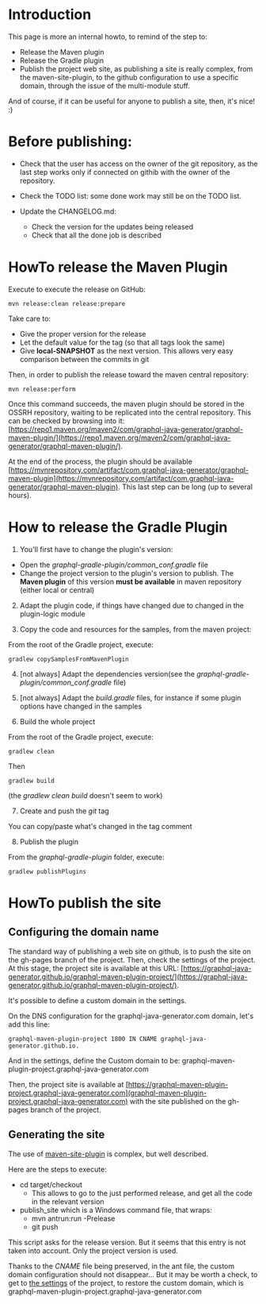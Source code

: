 # Introduction

This page is more an internal howto, to remind of the step to:
* Release the Maven plugin
* Release the Gradle plugin
* Publish the project web site, as publishing a site is really complex, from the maven-site-plugin, to the github configuration to use a specific domain, through the issue of the multi-module stuff.

And of course, if it can be useful for anyone to publish a site, then, it's nice! :)

# Before publishing:

* Check that the user has access on the owner of the git repository, as the last step works only if connected on githib with the owner of the repository.

* Check the TODO list: some done work may still be on the TODO list.

* Update the CHANGELOG.md:
    * Check the version for the updates being released
    * Check that all the done job is described 


# HowTo release the Maven Plugin

Execute to execute the release on GitHub:

```
mvn release:clean release:prepare
```

Take care to:
* Give the proper version for the release
* Let the default value for the tag (so that all tags look the same)
* Give __local-SNAPSHOT__ as the next version. This allows very easy comparison between the commits in git

Then, in order to publish the release toward the maven central repository:

```
mvn release:perform
```

Once this command succeeds, the maven plugin should be stored in the OSSRH repository, waiting to be replicated into the central repository. This can be checked by browsing into it: [https://repo1.maven.org/maven2/com/graphql-java-generator/graphql-maven-plugin/](https://repo1.maven.org/maven2/com/graphql-java-generator/graphql-maven-plugin/).

At the end of the process, the plugin should be available [https://mvnrepository.com/artifact/com.graphql-java-generator/graphql-maven-plugin](https://mvnrepository.com/artifact/com.graphql-java-generator/graphql-maven-plugin). This last step can be long (up to several hours).

# How to release the Gradle Plugin

1) You'll first have to change the plugin's version:
* Open the _graphql-gradle-plugin/common_conf.gradle_ file
* Change the project version to the plugin's version to publish. The __Maven plugin__ of this version __must be available__ in maven repository (either local or central)

2) Adapt the plugin code, if things have changed due to changed in the plugin-logic module

3) Copy the code and resources for the samples, from the maven project:

From the root of the Gradle project, execute:

```
gradlew copySamplesFromMavenPlugin
```

4) [not always] Adapt the dependencies version(see the _graphql-gradle-plugin/common_conf.gradle_ file)

5) [not always] Adapt the _build.gradle_ files, for instance if some plugin options have changed in the samples

6) Build the whole project 

From the root of the Gradle project, execute:

```
gradlew clean
```

Then

```
gradlew build
```

(the _gradlew clean build_ doesn't seem to work)

7) Create and push the _git_ tag

You can copy/paste what's changed in the tag comment

8) Publish the plugin

From the _graphql-gradle-plugin_ folder, execute:

```
gradlew publishPlugins
```


# HowTo publish the site


## Configuring the domain name

The standard way of publishing a web site on github, is to push the site on the gh-pages branch of the project. Then, check the settings of the project. At this stage, the project site is available at this URL: [https://graphql-java-generator.github.io/graphql-maven-plugin-project/](https://graphql-java-generator.github.io/graphql-maven-plugin-project/).
 
It's possible to define a custom domain in the settings.

On the DNS configuration for the graphql-java-generator.com domain, let's add this line:

```
graphql-maven-plugin-project 1800 IN CNAME graphql-java-generator.github.io.
```

And in the settings, define the Custom domain to be: graphql-maven-plugin-project.graphql-java-generator.com

Then, the project site is available at [https://graphql-maven-plugin-project.graphql-java-generator.com](graphql-maven-plugin-project.graphql-java-generator.com) with the site published on the gh-pages branch of the project.


## Generating the site

The use of [maven-site-plugin](https://maven.apache.org/plugins/maven-site-plugin/) is complex, but well described. 

Here are the steps to execute:

* cd target/checkout
    * This allows to go to the just performed release, and get all the code in the relevant version
* publish_site    which is a Windows command file, that wraps:
    * mvn antrun:run -Prelease 
    * git push

This script asks for the release version. But it seems that this entry is not taken into account. Only the project version is used.

Thanks to the _CNAME_ file being preserved, in the ant file, the custom domain configuration should not disappear... But it may be worth a check, to get to [the settings](https://github.com/graphql-java-generator/graphql-maven-plugin-project/settings) of the project, to restore the custom domain, which is graphql-maven-plugin-project.graphql-java-generator.com
